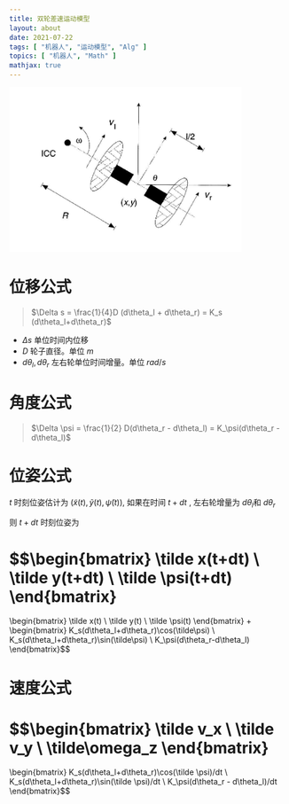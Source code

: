 ```yaml
---
title: 双轮差速运动模型
layout: about
date: 2021-07-22
tags: [ "机器人", "运动模型", "Alg" ] 
topics: [ "机器人", "Math" ]
mathjax: true
---
```

![](attachments/Pasted%20image%2020220727232221.png)

# 位移公式

> $\Delta s = \frac{1}{4}D (d\theta_l + d\theta_r) = K_s (d\theta_l+d\theta_r)$

- $\Delta s$ 单位时间内位移
- $D$ 轮子直径。单位 $m$
- $d\theta_l, d\theta_r$ 左右轮单位时间增量。单位 $rad/s$

# 角度公式

> $\Delta \psi = \frac{1}{2} D(d\theta_r - d\theta_l) = K_\psi(d\theta_r -d\theta_l)$


# 位姿公式

$t$ 时刻位姿估计为 $(\tilde x(t), \tilde y(t), \tilde \psi(t))$, 如果在时间 $t+dt$ , 左右轮增量为 $d\theta_l$和 $d\theta_r$ 

则 $t +dt$ 时刻位姿为

$$\begin{bmatrix}
\tilde x(t+dt) \\
\tilde y(t+dt) \\
\tilde \psi(t+dt)
\end{bmatrix} 
= 
\begin{bmatrix}
\tilde x(t) \\
\tilde y(t) \\
\tilde \psi(t)
\end{bmatrix} 
+ 
\begin{bmatrix}
K_s(d\theta_l+d\theta_r)\cos(\tilde\psi) \\
K_s(d\theta_l+d\theta_r)\sin(\tilde\psi) \\
K_\psi(d\theta_r-d\theta_l)
\end{bmatrix}$$


# 速度公式

$$\begin{bmatrix}
\tilde v_x \\
\tilde v_y \\
\tilde\omega_z
\end{bmatrix}
=
\begin{bmatrix}
K_s(d\theta_l+d\theta_r)\cos(\tilde \psi)/dt \\
K_s(d\theta_l+d\theta_r)\sin(\tilde \psi)/dt \\
K_\psi(d\theta_r - d\theta_l)/dt
\end{bmatrix}$$

